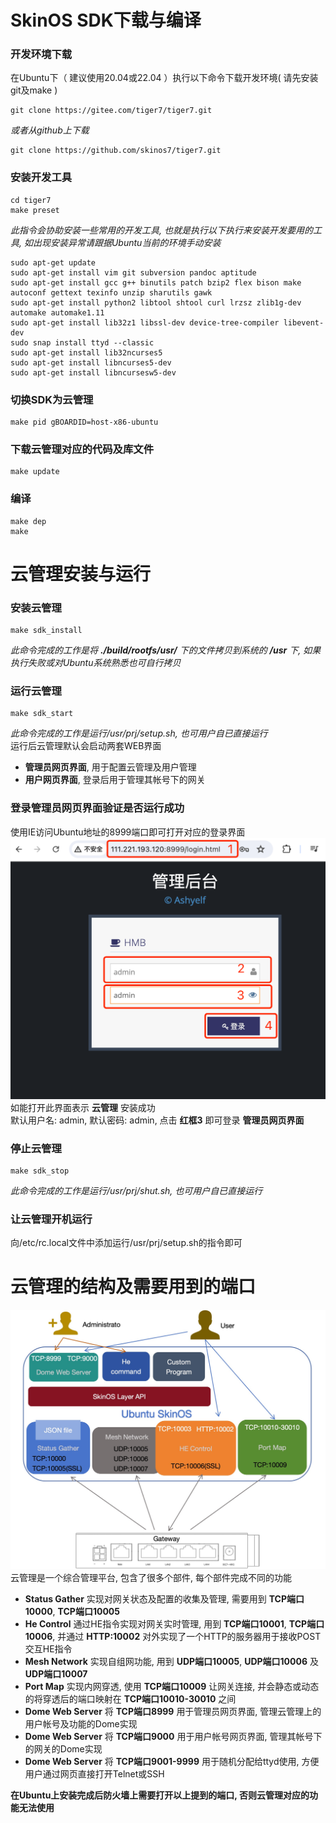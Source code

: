 
# SkinOS SDK下载与编译   

### 开发环境下载   
在Ubuntu下（ 建议使用20.04或22.04 ）执行以下命令下载开发环境( 请先安装git及make )   
```shell
git clone https://gitee.com/tiger7/tiger7.git
```   
*或者从github上下载*  
```shell
git clone https://github.com/skinos7/tiger7.git
```   

### 安装开发工具   
```shell
cd tiger7
make preset
```  
*此指令会协助安装一些常用的开发工具, 也就是执行以下执行来安装开发要用的工具, 如出现安装异常请跟据Ubuntu当前的环境手动安装*   
```
sudo apt-get update
sudo apt-get install vim git subversion pandoc aptitude
sudo apt-get install gcc g++ binutils patch bzip2 flex bison make autoconf gettext texinfo unzip sharutils gawk
sudo apt-get install python2 libtool shtool curl lrzsz zlib1g-dev automake automake1.11
sudo apt-get install lib32z1 libssl-dev device-tree-compiler libevent-dev
sudo snap install ttyd --classic
sudo apt-get install lib32ncurses5
sudo apt-get install libncurses5-dev
sudo apt-get install libncursesw5-dev
```   

### 切换SDK为云管理   
```shell
make pid gBOARDID=host-x86-ubuntu
```   

### 下载云管理对应的代码及库文件
```shell
make update
```   

### 编译
```shell
make dep
make
```   


# 云管理安装与运行   

### 安装云管理   
```shell
make sdk_install
```   
*此命令完成的工作是将 **./build/rootfs/usr/** 下的文件拷贝到系统的 **/usr** 下, 如果执行失败或对Ubuntu系统熟悉也可自行拷贝*   

### 运行云管理   
```shell
make sdk_start
```   
*此命令完成的工作是运行/usr/prj/setup.sh, 也可用户自已直接运行*   
运行后云管理默认会启动两套WEB界面    
- **管理员网页界面**, 用于配置云管理及用户管理  
- **用户网页界面**, 登录后用于管理其帐号下的网关   

### 登录管理员网页界面验证是否运行成功   
使用IE访问Ubuntu地址的8999端口即可打开对应的登录界面  
![avatar](./admin_login_cn.jpg)   
如能打开此界面表示 **云管理** 安装成功   
默认用户名: admin, 默认密码: admin, 点击 **红框3** 即可登录 **管理员网页界面**   

### 停止云管理   
```shell
make sdk_stop
```   
*此命令完成的工作是运行/usr/prj/shut.sh, 也可用户自已直接运行*   

### 让云管理开机运行   
 
向/etc/rc.local文件中添加运行/usr/prj/setup.sh的指令即可


# 云管理的结构及需要用到的端口   
![avatar](./devms.jpg)   
云管理是一个综合管理平台, 包含了很多个部件, 每个部件完成不同的功能    
 - **Status Gather** 实现对网关状态及配置的收集及管理, 需要用到 **TCP端口10000**, **TCP端口10005**   
 - **He Control** 通过HE指令实现对网关实时管理, 用到 **TCP端口10001**, **TCP端口10006**, 并通过 **HTTP:10002** 对外实现了一个HTTP的服务器用于接收POST交互HE指令   
 - **Mesh Network** 实现自组网功能, 用到 **UDP端口10005**, **UDP端口10006** 及 **UDP端口10007**   
 - **Port Map** 实现内网穿透, 使用 **TCP端口10009** 让网关连接, 并会静态或动态的将穿透后的端口映射在 **TCP端口10010-30010** 之间  
 - **Dome Web Server** 将 **TCP端口8999** 用于管理员网页界面, 管理云管理上的用户帐号及功能的Dome实现   
 - **Dome Web Server** 将 **TCP端口9000** 用于用户帐号网页界面, 管理其帐号下的网关的Dome实现   
 - **Dome Web Server** 将 **TCP端口9001-9999** 用于随机分配给ttyd使用, 方便用户通过网页直接打开Telnet或SSH   

**在Ubuntu上安装完成后防火墙上需要打开以上提到的端口, 否则云管理对应的功能无法使用**





